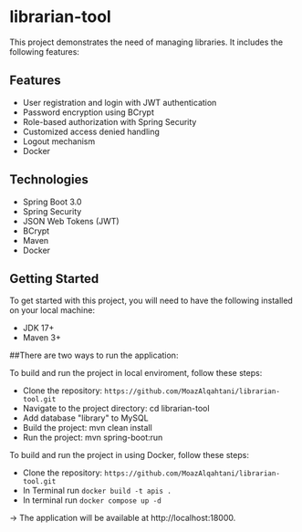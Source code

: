 # librarian-tool
This project demonstrates the need of managing libraries. It includes the following features:

## Features
* User registration and login with JWT authentication
* Password encryption using BCrypt
* Role-based authorization with Spring Security
* Customized access denied handling
* Logout mechanism
* Docker

## Technologies
* Spring Boot 3.0
* Spring Security
* JSON Web Tokens (JWT)
* BCrypt
* Maven
* Docker
 
## Getting Started
To get started with this project, you will need to have the following installed on your local machine:

* JDK 17+
* Maven 3+

##There are two ways to run the application: 

To build and run the project in local enviroment, follow these steps:

* Clone the repository: `https://github.com/MoazAlqahtani/librarian-tool.git`
* Navigate to the project directory: cd librarian-tool
* Add database "library" to MySQL 
* Build the project: mvn clean install
* Run the project: mvn spring-boot:run

To build and run the project in using Docker, follow these steps:
* Clone the repository: `https://github.com/MoazAlqahtani/librarian-tool.git`
* In Terminal run `docker build -t apis .`
* In terminal run `docker compose up -d`

-> The application will be available at http://localhost:18000.
